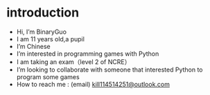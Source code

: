 # introduction
- Hi, I’m BinaryGuo
- I am 11 years old,a pupil
- I’m Chinese
- I’m interested in programming games with Python
- I am taking an exam（level 2 of NCRE）
- I’m looking to collaborate with someone that interested Python to program some games
- How to reach me : (email) kill114514251@outlook.com
